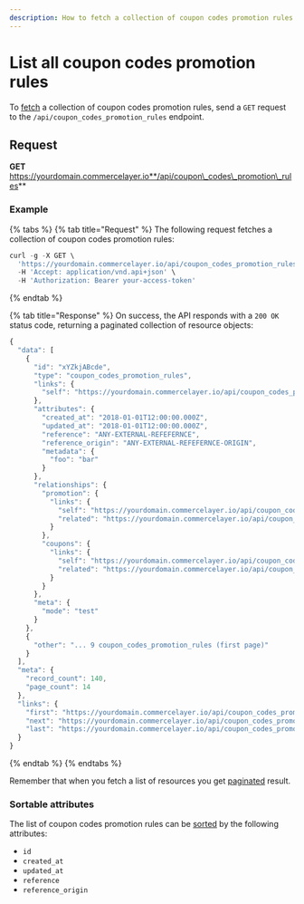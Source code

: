 ```yaml
---
description: How to fetch a collection of coupon codes promotion rules via API
---
```


# List all coupon codes promotion rules

To [fetch](https://docs.commercelayer.io/developers/fetching-resources) a collection of coupon codes promotion rules, send a `GET` request to the `/api/coupon_codes_promotion_rules` endpoint.

## Request

**GET** https://yourdomain.commercelayer.io**/api/coupon\_codes\_promotion\_rules**

### **Example**

{% tabs %}
{% tab title="Request" %}
The following request fetches a collection of coupon codes promotion rules:

```javascript
curl -g -X GET \
  'https://yourdomain.commercelayer.io/api/coupon_codes_promotion_rules/' \
  -H 'Accept: application/vnd.api+json' \
  -H 'Authorization: Bearer your-access-token'
```
{% endtab %}

{% tab title="Response" %}
On success, the API responds with a `200 OK` status code, returning a paginated collection of resource objects:

```javascript
{
  "data": [
    {
      "id": "xYZkjABcde",
      "type": "coupon_codes_promotion_rules",
      "links": {
        "self": "https://yourdomain.commercelayer.io/api/coupon_codes_promotion_rules/xYZkjABcde"
      },
      "attributes": {
        "created_at": "2018-01-01T12:00:00.000Z",
        "updated_at": "2018-01-01T12:00:00.000Z",
        "reference": "ANY-EXTERNAL-REFEFERNCE",
        "reference_origin": "ANY-EXTERNAL-REFEFERNCE-ORIGIN",
        "metadata": {
          "foo": "bar"
        }
      },
      "relationships": {
        "promotion": {
          "links": {
            "self": "https://yourdomain.commercelayer.io/api/coupon_codes_promotion_rules/xYZkjABcde/relationships/promotion",
            "related": "https://yourdomain.commercelayer.io/api/coupon_codes_promotion_rules/xYZkjABcde/promotion"
          }
        },
        "coupons": {
          "links": {
            "self": "https://yourdomain.commercelayer.io/api/coupon_codes_promotion_rules/xYZkjABcde/relationships/coupons",
            "related": "https://yourdomain.commercelayer.io/api/coupon_codes_promotion_rules/xYZkjABcde/coupons"
          }
        }
      },
      "meta": {
        "mode": "test"
      }
    },
    {
      "other": "... 9 coupon_codes_promotion_rules (first page)"
    }
  ],
  "meta": {
    "record_count": 140,
    "page_count": 14
  },
  "links": {
    "first": "https://yourdomain.commercelayer.io/api/coupon_codes_promotion_rules?page[number]=1&page[size]=10",
    "next": "https://yourdomain.commercelayer.io/api/coupon_codes_promotion_rules?page[number]=2&page[size]=10",
    "last": "https://yourdomain.commercelayer.io/api/coupon_codes_promotion_rules?page[number]=14&page[size]=10"
  }
}
```
{% endtab %}
{% endtabs %}

Remember that when you fetch a list of resources you get [paginated](https://docs.commercelayer.io/developers/pagination) result.

### Sortable attributes

The list of coupon codes promotion rules can be [sorted](https://docs.commercelayer.io/developers/sorting-results) by the following attributes:

* `id`
* `created_at`
* `updated_at`
* `reference`
* `reference_origin`
